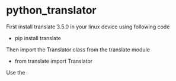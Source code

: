 # python_translator

First install translate 3.5.0 in your linux device using following code
  - pip install translate
  
Then import the Translator class from the translate module
  - from translate import Translator

Use the 
